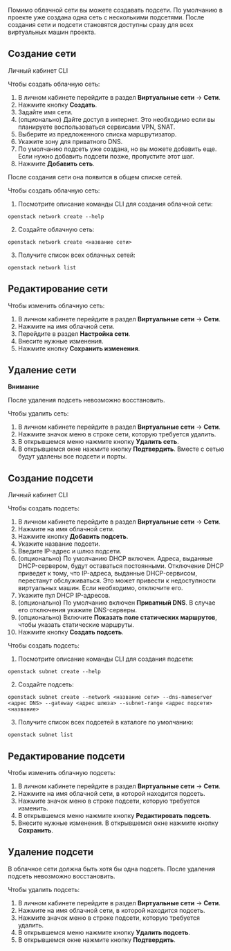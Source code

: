 Помимо облачной сети вы можете создавать подсети. По умолчанию в проекте уже создана одна сеть с несколькими подсетями. После создания сети и подсети становятся доступны сразу для всех виртуальных машин проекта.

## Создание сети

<tabs>
<tablist>
<tab>Личный кабинет</tab>
<tab>CLI</tab>
</tablist>
<tabpanel>

Чтобы создать облачную сеть:

1. В личном кабинете перейдите в раздел **Виртуальные сети** → **Сети**.
2. Нажмите кнопку **Создать**.
3. Задайте имя сети.
4. (опционально) Дайте доступ в интернет. Это необходимо если вы планируете воспользоваться сервисами VPN, SNAT.
5. Выберите из предложенного списка маршрутизатор.
6. Укажите зону для приватного DNS.
7. По умолчанию подсеть уже создана, но вы можете добавить еще. Если нужно добавить подсети позже, пропустите этот шаг.
8. Нажмите **Добавить сеть**.

После создания сети она появится в общем списке сетей.

</tabpanel>
<tabpanel>

Чтобы создать облачную сеть:

1. Посмотрите описание команды CLI для создания облачной сети:

```
openstack network create --help
```

2. Создайте облачную сеть:

```
openstack network create <название сети>
```

3. Получите список всех облачных сетей:

```
openstack network list
```

</tabpanel>
</tabs>

## Редактирование сети

Чтобы изменить облачную сеть:

1. В личном кабинете перейдите в раздел **Виртуальные сети** → **Сети**.
2. Нажмите на имя облачной сети.
3. Перейдите в раздел **Настройка сети**.
4. Внесите нужные изменения.
5. Нажмите кнопку **Сохранить изменения**.

## Удаление сети

<warn>  

**Внимание**

После удаления подсеть невозможно восстановить.

</warn>

Чтобы удалить сеть:

1. В личном кабинете перейдите в раздел **Виртуальные сети** → **Сети**.
2. Нажмите значок меню в строке сети, которую требуется удалить.
3. В открывшемся меню нажмите кнопку **Удалить сеть**.
4. В открывшемся окне нажмите кнопку **Подтвердить**. Вместе с сетью будут удалены все подсети и порты.

## Создание подсети

<tabs>
<tablist>
<tab>Личный кабинет</tab>
<tab>CLI</tab>
</tablist>
<tabpanel>

Чтобы создать подсеть:

1. В личном кабинете перейдите в раздел **Виртуальные сети** → **Сети**.
2. Нажмите на имя облачной сети.
2. Нажмите кнопку **Добавить подсеть**.
3. Укажите название подсети.
4. Введите IP-адрес и шлюз подсети.
5. (опционально) По умолчанию DHCP включен. Адреса, выданные DHCP-сервером, будут оставаться постоянными. Отключение DHCP приведет к тому, что IP-адреса, выданные DHCP-сервисом, перестанут обслуживаться. Это может привести к недоступности виртуальных машин. Если необходимо, отключите его.
6. Укажите пул DHCP IP-адресов.
7. (опционально) По умолчанию включен **Приватный DNS**. В случае его отключения укажите DNS-серверы.
8. (опционально) Включите **Показать поле статических маршрутов**, чтобы указать статические маршруты.
9. Нажмите кнопку **Создать подсеть**.

</tabpanel>
<tabpanel>

Чтобы создать подсеть:

1. Посмотрите описание команды CLI для создания подсети:

```
openstack subnet create --help
```

2. Создайте подсеть:

```
openstack subnet create --network <название сети> --dns-nameserver <адрес DNS> --gateway <адрес шлюза> --subnet-range <адрес подсети> <название>
```

3. Получите список всех подсетей в каталоге по умолчанию:

```
openstack subnet list
```

</tabpanel>
</tabs>

## Редактирование подсети

Чтобы изменить облачную подсеть:

1. В личном кабинете перейдите в раздел **Виртуальные сети** → **Сети**.
2. Нажмите на имя облачной сети, в которой находится подсеть.
3. Нажмите значок меню в строке подсети, которую требуется изменить.
4. В открывшемся меню нажмите кнопку **Редактировать подсеть**.
5. Внесите нужные изменения.
В открывшемся окне нажмите кнопку **Сохранить**.

## Удаление подсети

<warn>  

В облачное сети должна быть хотя бы одна подсеть.
После удаления подсеть невозможно восстановить.

</warn>

Чтобы удалить подсеть:

1. В личном кабинете перейдите в раздел **Виртуальные сети** → **Сети**.
2. Нажмите на имя облачной сети, в которой находится подсеть.
3. Нажмите значок меню в строке подсети, которую требуется удалить.
4. В открывшемся меню нажмите кнопку **Удалить подсеть**.
5. В открывшемся окне нажмите кнопку **Подтвердить**.
